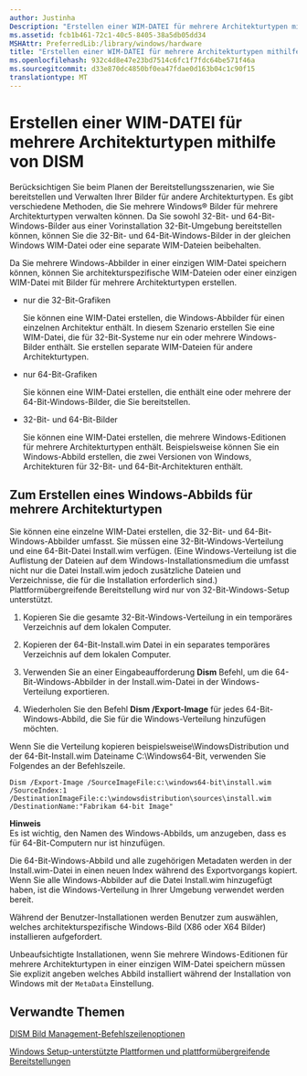 ```yaml
---
author: Justinha
Description: "Erstellen einer WIM-DATEI für mehrere Architekturtypen mithilfe von DISM"
ms.assetid: fcb1b461-72c1-40c5-8405-38a5db05dd34
MSHAttr: PreferredLib:/library/windows/hardware
title: "Erstellen einer WIM-DATEI für mehrere Architekturtypen mithilfe von DISM"
ms.openlocfilehash: 932c4d8e47e23bd7514c6fc1f7fdc64be571f46a
ms.sourcegitcommit: d33e870dc4850bf0ea47fdae0d163b04c1c90f15
translationtype: MT
---
```

# <a name="create-a-wim-for-multiple-architecture-types-using-dism"></a>Erstellen einer WIM-DATEI für mehrere Architekturtypen mithilfe von DISM


Berücksichtigen Sie beim Planen der Bereitstellungsszenarien, wie Sie bereitstellen und Verwalten Ihrer Bilder für andere Architekturtypen. Es gibt verschiedene Methoden, die Sie mehrere Windows® Bilder für mehrere Architekturtypen verwalten können. Da Sie sowohl 32-Bit- und 64-Bit-Windows-Bilder aus einer Vorinstallation 32-Bit-Umgebung bereitstellen können, können Sie die 32-Bit- und 64-Bit-Windows-Bilder in der gleichen Windows WIM-Datei oder eine separate WIM-Dateien beibehalten.

Da Sie mehrere Windows-Abbilder in einer einzigen WIM-Datei speichern können, können Sie architekturspezifische WIM-Dateien oder einer einzigen WIM-Datei mit Bilder für mehrere Architekturtypen erstellen.

-   nur die 32-Bit-Grafiken

    Sie können eine WIM-Datei erstellen, die Windows-Abbilder für einen einzelnen Architektur enthält. In diesem Szenario erstellen Sie eine WIM-Datei, die für 32-Bit-Systeme nur ein oder mehrere Windows-Bilder enthält. Sie erstellen separate WIM-Dateien für andere Architekturtypen.

-   nur 64-Bit-Grafiken

    Sie können eine WIM-Datei erstellen, die enthält eine oder mehrere der 64-Bit-Windows-Bilder, die Sie bereitstellen.

-   32-Bit- und 64-Bit-Bilder

    Sie können eine WIM-Datei erstellen, die mehrere Windows-Editionen für mehrere Architekturtypen enthält. Beispielsweise können Sie ein Windows-Abbild erstellen, die zwei Versionen von Windows, Architekturen für 32-Bit- und 64-Bit-Architekturen enthält.

## <a name="span-idtocreateawindowsimageformultiplearchitecturetypesspanspan-idtocreateawindowsimageformultiplearchitecturetypesspanspan-idtocreateawindowsimageformultiplearchitecturetypesspanto-create-a-windows-image-for-multiple-architecture-types"></a><span id="To_Create_a_Windows_Image_for_Multiple_Architecture_Types"></span><span id="to_create_a_windows_image_for_multiple_architecture_types"></span><span id="TO_CREATE_A_WINDOWS_IMAGE_FOR_MULTIPLE_ARCHITECTURE_TYPES"></span>Zum Erstellen eines Windows-Abbilds für mehrere Architekturtypen


Sie können eine einzelne WIM-Datei erstellen, die 32-Bit- und 64-Bit-Windows-Abbilder umfasst. Sie müssen eine 32-Bit-Windows-Verteilung und eine 64-Bit-Datei Install.wim verfügen. (Eine Windows-Verteilung ist die Auflistung der Dateien auf dem Windows-Installationsmedium die umfasst nicht nur die Datei Install.wim jedoch zusätzliche Dateien und Verzeichnisse, die für die Installation erforderlich sind.) Plattformübergreifende Bereitstellung wird nur von 32-Bit-Windows-Setup unterstützt.

1.  Kopieren Sie die gesamte 32-Bit-Windows-Verteilung in ein temporäres Verzeichnis auf dem lokalen Computer.

2.  Kopieren der 64-Bit-Install.wim Datei in ein separates temporäres Verzeichnis auf dem lokalen Computer.

3.  Verwenden Sie an einer Eingabeaufforderung **Dism** Befehl, um die 64-Bit-Windows-Abbilder in der Install.wim-Datei in der Windows-Verteilung exportieren.

4.  Wiederholen Sie den Befehl **Dism /Export-Image** für jedes 64-Bit-Windows-Abbild, die Sie für die Windows-Verteilung hinzufügen möchten.

Wenn Sie die Verteilung kopieren beispielsweise\\WindowsDistribution und der 64-Bit-Install.wim Dateiname C:\\Windows64-Bit, verwenden Sie Folgendes an der Befehlszeile.

``` syntax
Dism /Export-Image /SourceImageFile:c:\windows64-bit\install.wim /SourceIndex:1 /DestinationImageFile:c:\windowsdistribution\sources\install.wim /DestinationName:"Fabrikam 64-bit Image"
```

**Hinweis**  
Es ist wichtig, den Namen des Windows-Abbilds, um anzugeben, dass es für 64-Bit-Computern nur ist hinzufügen.

 

Die 64-Bit-Windows-Abbild und alle zugehörigen Metadaten werden in der Install.wim-Datei in einen neuen Index während des Exportvorgangs kopiert. Wenn Sie alle Windows-Abbilder auf die Datei Install.wim hinzugefügt haben, ist die Windows-Verteilung in Ihrer Umgebung verwendet werden bereit.

Während der Benutzer-Installationen werden Benutzer zum auswählen, welches architekturspezifische Windows-Bild (X86 oder X64 Bilder) installieren aufgefordert.

Unbeaufsichtigte Installationen, wenn Sie mehrere Windows-Editionen für mehrere Architekturtypen in einer einzigen WIM-Datei speichern müssen Sie explizit angeben welches Abbild installiert während der Installation von Windows mit der `MetaData` Einstellung.

## <a name="span-idrelatedtopicsspanrelated-topics"></a><span id="related_topics"></span>Verwandte Themen


[DISM Bild Management-Befehlszeilenoptionen](dism-image-management-command-line-options-s14.md)

[Windows Setup-unterstützte Plattformen und plattformübergreifende Bereitstellungen](windows-setup-supported-platforms-and-cross-platform-deployments.md)

 

 






